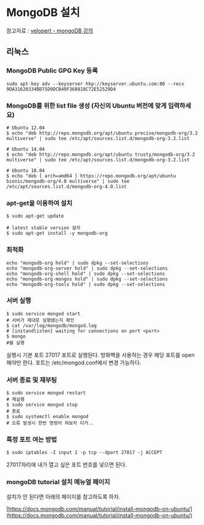 # MongoDB 설치

참고자료 : [velopert - mongoDB 강의](https://www.youtube.com/watch?v=eh1Lz6imsBM&list=PL9FpF_z-xR_GMujql3S_XGV2SpdfDBkeC&index=32)

## 리눅스

### MongoDB Public GPG Key 등록

    sudo apt-key adv --keyserver hkp://keyserver.ubuntu.com:80 --recv 9DA31620334BD75D9DCB49F368818C72E52529D4

### MongoDB를 위한 list file 생성 (자신의 Ubuntu 버전에 맞게 입력하세요)

    # Ubuntu 12.04
    $ echo "deb http://repo.mongodb.org/apt/ubuntu precise/mongodb-org/3.2 multiverse" | sudo tee /etc/apt/sources.list.d/mongodb-org-3.2.list
    
    # Ubuntu 14.04
    $ echo "deb http://repo.mongodb.org/apt/ubuntu trusty/mongodb-org/3.2 multiverse" | sudo tee /etc/apt/sources.list.d/mongodb-org-3.2.list
    
    # Ubuntu 18.04
    $ echo "deb [ arch=amd64 ] https://repo.mongodb.org/apt/ubuntu bionic/mongodb-org/4.0 multiverse" | sudo tee /etc/apt/sources.list.d/mongodb-org-4.0.list

### apt-get을 이용하여 설치

    $ sudo apt-get update
    
    # latest stable version 설치
    $ sudo apt-get install -y mongodb-org

### 최적화

    echo "mongodb-org hold" | sudo dpkg --set-selections
    echo "mongodb-org-server hold" | sudo dpkg --set-selections
    echo "mongodb-org-shell hold" | sudo dpkg --set-selections
    echo "mongodb-org-mongos hold" | sudo dpkg --set-selections
    echo "mongodb-org-tools hold" | sudo dpkg --set-selections

### 서버 실행

    $ sudo service mongod start
    # 서버가 제대로 실행됐는지 확인
    $ cat /var/log/mongodb/mongod.log
    # [initandlisten] waiting for connections on port <port>
    $ mongo
    #쉘 실행

실행시 기본 포트 27017 포트로 실행된다. 방화벽을 사용하는 경우 해당 포트를 open해야만 한다.
포트는 /etc/mongod.conf에서 변경 가능하다.

### 서버 종료 및 재부팅

    $ sudo service mongod restart
    # 재실행
    $ sudo service mongod stop
    # 종료
    $ sudo systemctl enable mongod
    # 오류 발생시 한번 명령어 쳐보자 이거..

### 특정 포트 여는 방법

    $ sudo iptables -I input 1 -p tcp --dport 27017 -j ACCEPT

27017자리에 내가 열고 싶은 포트 번호를 넣으면 된다.

### mongoDB tutorial 설치 메뉴얼 페이지

설치가 안 된다면 아래의 페이지를 참고하도록 하자.

[https://docs.mongodb.com/manual/tutorial/install-mongodb-on-ubuntu/](https://docs.mongodb.com/manual/tutorial/install-mongodb-on-ubuntu/)